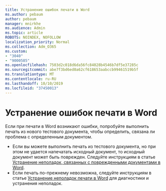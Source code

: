 ```yaml
---
title: Устранение ошибок печати в Word
ms.author: pebaum
author: pebaum
manager: mnirkhe
ms.audience: Admin
ms.topic: article
ROBOTS: NOINDEX, NOFOLLOW
localization_priority: Normal
ms.collection: Adm_O365
ms.custom:
- "3040"
- "9000585"
ms.openlocfilehash: 7503d2c018d6da56fc84028b4546b7df5e37285c
ms.sourcegitcommit: abe7f3bd6ed0a62cf618653aabccb99461519b5f
ms.translationtype: MT
ms.contentlocale: ru-RU
ms.lasthandoff: 10/10/2019
ms.locfileid: "37450013"
---
```

# <a name="resolving-print-failures-in-word"></a>Устранение ошибок печати в Word

Если при печати в Word возникают ошибки, попробуйте выполнить печать из нового тестового документа, чтобы определить, связана ли проблема с определенным документом.

- Если вы можете выполнить печать из тестового документа, но при этом не удается напечатать исходный документ, то исходный документ может быть поврежден. Следуйте инструкциям в статье [Устранение неполадок, связанных с поврежденными документами в Word](https://docs.microsoft.com/office/troubleshoot/word/damaged-documents-in-word#update-microsoft-office-and-windows).
- Если печать по-прежнему невозможна, следуйте инструкциям в статье [Устранение неполадок печати в Word](https://docs.microsoft.com/office/troubleshoot/word/print-failures-in-word) для диагностики и устранения неполадок.